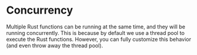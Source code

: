 # Concurrency

Multiple Rust functions can be running at the same time, and they will be running concurrently. This is because by default we use a thread pool to execute the Rust functions. However, you can fully customize this behavior (and even throw away the thread pool).